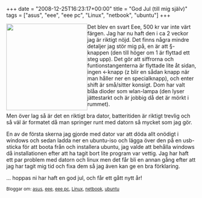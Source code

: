 +++
date = "2008-12-25T16:23:17+00:00"
title = "God Jul (till mig själv)"
tags = ["asus", "eee", "eee pc", "Linux", "netbook", "ubuntu"]
+++

[<img class="alignleft" style="float: left;" src="http://cdn.junkpile.se/2008/12/eee901.jpg" alt="" width="215" height="229" />][1]Det blev en svart Eee, 500 kr var inte värt färgen. Jag har nu haft den i ca 2 veckor jag är riktigt nöjd. Det finns några mindre detaljer jag stör mig på, en är att §-knappen (den till höger om 1 är flyttad ett steg upp). Det gör att siffrorna och funtionstangenterna är flyttade lite åt sidan, ingen <-knapp (z blir en sådan knapp när man håller ner en specialknapp), och enter shift är små/sitter konsigt. Dom har valt blåa dioder som wlan-lampa (den lyser jättestarkt och är jobbig då det är mörkt i rummet).

Men över lag så är det en riktigt bra dator, batteritiden är riktigt trevlig och så väl är formatet då man springer runt med datorn så mycket som jag gör.

En av de första skerna jag gjorde med dator var att döda allt onödigt i windows och sedan ladda ner en ubuntu-iso och lägga över den på en usb-sticka för att boota från och installera ubuntu, jag valde att behålla windows då installationen efter att ha tagit bort lite program var vettig. Jag har haft ett par problem med datorn och linux men det får bli en annan gång efter att jag har tagit mig tid och fixa dem så jag även kan ge en bra förklaring.

&#8230; hoppas ni har haft en god jul, och får ett gått nytt år!

<small> <p class='technorati-tags'>
  Bloggar om: <a class='technorati-link' href='http://bloggar.se/om/asus' rel='tag' target='_self'>asus</a>, <a class='technorati-link' href='http://bloggar.se/om/eee' rel='tag' target='_self'>eee</a>, <a class='technorati-link' href='http://bloggar.se/om/eee+pc' rel='tag' target='_self'>eee pc</a>, <a class='technorati-link' href='http://bloggar.se/om/Linux' rel='tag' target='_self'>Linux</a>, <a class='technorati-link' href='http://bloggar.se/om/netbook' rel='tag' target='_self'>netbook</a>, <a class='technorati-link' href='http://bloggar.se/om/ubuntu' rel='tag' target='_self'>ubuntu</a>
</p></small>

 [1]: http://cdn.junkpile.se/2008/12/eee901.jpg
